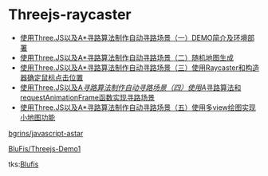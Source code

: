 # Threejs-raycaster

- [使用Three.JS以及A*寻路算法制作自动寻路场景（一）DEMO简介及环境部署](https://blog.csdn.net/weixin_39028949/article/details/81113414)
- [使用Three.JS以及A*寻路算法制作自动寻路场景（二）随机地图生成](https://blog.csdn.net/weixin_39028949/article/details/81123638)
- [使用Three.JS以及A*寻路算法制作自动寻路场景（三）使用Raycaster和构造器确定鼠标点击位置](https://blog.csdn.net/weixin_39028949/article/details/81133250)
- [使用Three.JS以及A*寻路算法制作自动寻路场景（四）使用A*寻路算法和requestAnimationFrame函数实现寻路场景](https://blog.csdn.net/weixin_39028949/article/details/81143147)
- [使用Three.JS以及A*寻路算法制作自动寻路场景（五）使用多view绘图实现小地图功能](https://blog.csdn.net/weixin_39028949/article/details/81158287)

[bgrins/javascript-astar](https://github.com/bgrins/javascript-astar)
<div class="github-widget" data-repo="bgrins/javascript-astar"></div>

[BluFis/Threejs-Demo1](https://github.com/BluFis/Threejs-Demo1)
<div class="github-widget" data-repo="BluFis/Threejs-Demo1"></div>
<div><script type="text/javascript" src="https://git.hust.cc/GitHub-Repo-Widget.js/GithubRepoWidget.js"></script></div>

tks:[Blufis](https://blog.csdn.net/weixin_39028949)
